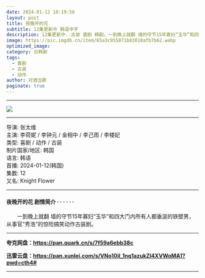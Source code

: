 ```yaml
---
date: 2024-01-12 18:19:58
layout: post
title: 夜晚开的花
subtitle: 12集更新中 韩语中字
description: 12集更新中..古装 喜剧 韩剧。一到晚上就翻 墙的守节15年寡妇“玉华”和四大门内所有人都垂涎的铁壁男，从事官“秀浩”的惊险搞笑动作古装剧...
image: https://pic.imgdb.cn/item/65a3c955871b83018afb7b62.webp
optimized_image: 
category: 日韩剧
tags:
  - 喜剧
  - 古装
  - 动作
author: 对酒当歌
paginate: true
---
```

---

![](https://pic.imgdb.cn/item/65a251a8871b83018a1f84f4.webp)

---

导演: 张太维  
主演: 李荷妮 / 李钟元 / 金相中 / 李己雨 / 李楼妃  
类型: 喜剧 / 动作 / 古装  
制片国家/地区: 韩国  
语言: 韩语  
首播: 2024-01-12(韩国)  
集数: 12  
又名: Knight Flower  

---

#### 夜晚开的花 剧情简介 · · · · · ·

　　一到晚上就翻 墙的守节15年寡妇“玉华”和四大门内所有人都垂涎的铁壁男，从事官“秀浩”的惊险搞笑动作古装剧。

---

**夸克网盘：<https://pan.quark.cn/s/7f59a6ebb38c>**

**迅雷云盘：<https://pan.xunlei.com/s/VNo10iI_1nq1azukZl4XVWoMA1?pwd=cth4#>**

---
